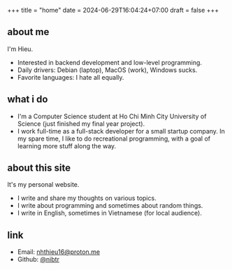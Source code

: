 +++
title = "home"
date = 2024-06-29T16:04:24+07:00
draft = false 
+++

## about me

I'm Hieu.

- Interested in backend development and low-level programming.
- Daily drivers: Debian (laptop), MacOS (work), Windows sucks.
- Favorite languages: I hate all equally.

## what i do

- I'm a Computer Science student at Ho Chi Minh City University of Science (just finished my final year project).
- I work full-time as a full-stack developer for a small startup company. In my spare time, I like to do recreational programming, with a goal of learning more stuff along the way.

## about this site

It's my personal website.

- I write and share my thoughts on various topics.
- I write about programming and sometimes about random things.
- I write in English, sometimes in Vietnamese (for local audience).

## link

- Email: [nhthieu16@proton.me](mailto:nhthieu16@proton.me)
- Github: [@nibtr](https://github.com/nibtr)
